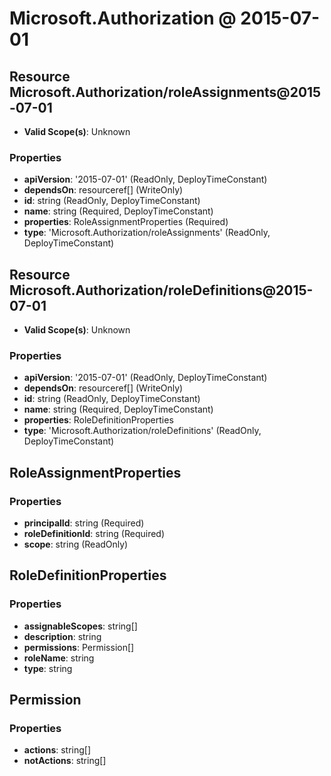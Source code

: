 # Microsoft.Authorization @ 2015-07-01

## Resource Microsoft.Authorization/roleAssignments@2015-07-01
* **Valid Scope(s)**: Unknown
### Properties
* **apiVersion**: '2015-07-01' (ReadOnly, DeployTimeConstant)
* **dependsOn**: resourceref[] (WriteOnly)
* **id**: string (ReadOnly, DeployTimeConstant)
* **name**: string (Required, DeployTimeConstant)
* **properties**: RoleAssignmentProperties (Required)
* **type**: 'Microsoft.Authorization/roleAssignments' (ReadOnly, DeployTimeConstant)

## Resource Microsoft.Authorization/roleDefinitions@2015-07-01
* **Valid Scope(s)**: Unknown
### Properties
* **apiVersion**: '2015-07-01' (ReadOnly, DeployTimeConstant)
* **dependsOn**: resourceref[] (WriteOnly)
* **id**: string (ReadOnly, DeployTimeConstant)
* **name**: string (Required, DeployTimeConstant)
* **properties**: RoleDefinitionProperties
* **type**: 'Microsoft.Authorization/roleDefinitions' (ReadOnly, DeployTimeConstant)

## RoleAssignmentProperties
### Properties
* **principalId**: string (Required)
* **roleDefinitionId**: string (Required)
* **scope**: string (ReadOnly)

## RoleDefinitionProperties
### Properties
* **assignableScopes**: string[]
* **description**: string
* **permissions**: Permission[]
* **roleName**: string
* **type**: string

## Permission
### Properties
* **actions**: string[]
* **notActions**: string[]

